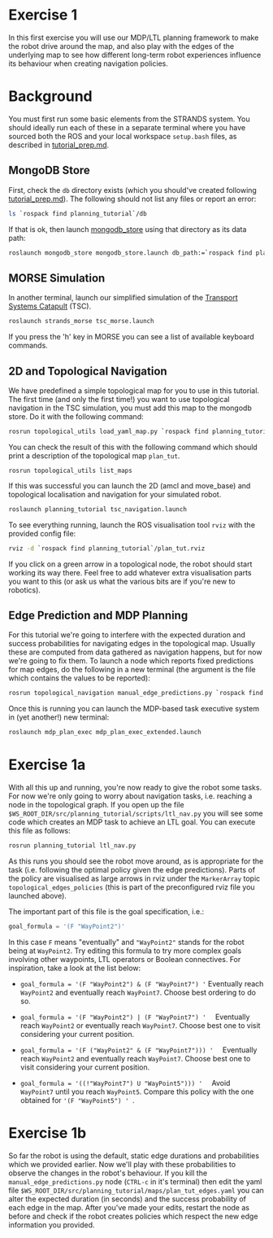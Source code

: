 # Exercise 1

In this first exercise you will use our MDP/LTL planning framework to make the robot drive around the map, and also play with the edges of the underlying map to see how different long-term robot experiences influence its behaviour when creating navigation policies.


# Background

You must first run some basic elements from the STRANDS system. You should ideally run each of these in a separate terminal where you have sourced both the ROS and your local workspace `setup.bash` files, as described in [tutorial_prep.md](./tutorial_prep.md). 

## MongoDB Store

First, check the `db` directory exists (which you should've created following [tutorial_prep.md](./tutorial_prep.md)). The following should not list any files or report an error:

```bash 
ls `rospack find planning_tutorial`/db
```

If that is ok, then launch [mongodb_store](http://wiki.ros.org/mongodb_store) using that directory as its data path:

```bash
roslaunch mongodb_store mongodb_store.launch db_path:=`rospack find planning_tutorial`/db
```

## MORSE Simulation

In another terminal, launch our simplified simulation of the [Transport Systems Catapult](http://ts.catapult.org.uk) (TSC). 

```bash
roslaunch strands_morse tsc_morse.launch 
```

If you press the 'h' key in MORSE you can see a list of available keyboard commands.

## 2D and Topological Navigation

We have predefined a simple topological map for you to use in this tutorial. The first time (and only the first time!) you want to use topological navigation in the TSC simulation, you must add this map to the mongodb store. Do it with the following command:

```bash
rosrun topological_utils load_yaml_map.py `rospack find planning_tutorial`/maps/plan_tut_top_map.yaml
```

You can check the result of this with the following command which should print a description of the topological map `plan_tut`.

```
rosrun topological_utils list_maps 
```

If this was successful you can launch the 2D (amcl and move_base) and topological localisation and navigation for your simulated robot.

```bash
roslaunch planning_tutorial tsc_navigation.launch
```

To see everything running, launch the ROS visualisation tool `rviz` with the provided config file:

```bash
rviz -d `rospack find planning_tutorial`/plan_tut.rviz
```

If you click on a green arrow in a topological node, the robot should start working its way there. Feel free to add whatever extra visualisation parts you want to this (or ask us what the various bits are if you're new to robotics).


## Edge Prediction and MDP Planning

For this tutorial we're going to interfere with the expected duration and success probabilities for navigating edges in the topological map. Usually these are computed from data gathered as navigation happens, but for now we're going to fix them. To launch a node which reports fixed predictions for map edges, do the following in a new terminal (the argument is the file which contains the values to be reported):

```bash
rosrun topological_navigation manual_edge_predictions.py `rospack find planning_tutorial`/maps/plan_tut_edges.yaml
```

Once this is running you can launch the MDP-based task executive system in (yet another!) new terminal:

```bash
roslaunch mdp_plan_exec mdp_plan_exec_extended.launch
```


# Exercise 1a

With all this up and running, you're now ready to give the robot some tasks. For now we're only going to worry about navigation tasks, i.e. reaching a node in the topological graph. If you open up the file `$WS_ROOT_DIR/src/planning_tutorial/scripts/ltl_nav.py` you will see some code which creates an MDP task to achieve an LTL goal. You can execute this file as follows:

```bash
rosrun planning_tutorial ltl_nav.py
```

As this runs you should see the robot move around, as is appropriate for the task (i.e. following the optimal policy given the edge predictions). Parts of the policy are visualised as large arrows in rviz under the `MarkerArray` topic `topological_edges_policies` (this is part of the preconfigured rviz file you launched above). 

The important part of this file is the goal specification, i.e.:

```python
goal_formula = '(F "WayPoint2")'
```

In this case `F` means "eventually" and `"WayPoint2"` stands for the robot being at `WayPoint2`. Try editing this formula to try more complex goals involving other waypoints, LTL operators or Boolean connectives. For inspiration, take a look at the list below:

* ``` goal_formula = '(F "WayPoint2") & (F "WayPoint7") ' ```
  Eventually reach `WayPoint2` and eventually reach `WayPoint7`. Choose best ordering to do so.

* ```goal_formula = '(F "WayPoint2") | (F "WayPoint7") '  ```
  Eventually reach `WayPoint2` or eventually reach `WayPoint7`. Choose best  one to visit considering your current position.

* ```goal_formula = '(F ("WayPoint2" & (F "WayPoint7"))) '  ``` 
  Eventually reach `WayPoint2` and eventually reach `WayPoint7`. Choose best  one to visit considering your current position.

* ```goal_formula = '((!"WayPoint7") U "WayPoint5"))) '  ``` 
  Avoid `WayPoint7` until you reach `WayPoint5`. Compare this policy with  the one obtained for `` '(F "WayPoint5") '  ``.

# Exercise 1b

So far the robot is using the default, static edge durations and probabilities which we provided earlier. Now we'll play with these probabilities to observe the changes in the robot's behaviour. If you kill the `manual_edge_predictions.py` node (`CTRL-c` in it's terminal) then edit the yaml file  `$WS_ROOT_DIR/src/planning_tutorial/maps/plan_tut_edges.yaml` you can alter the expected duration (in seconds) and the success probability of each edge in the map. After you've made your edits, restart the node as before and check if the robot creates policies which respect the new edge information you provided.




